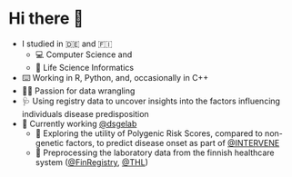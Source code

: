 # Hi there :wave:

- I studied in :de: and :finland:
  - :computer: Computer Science and 
  - :dna: Life Science Informatics 
 - :keyboard: Working in R, Python, and, occasionally in C++
 - :woman_juggling: Passion for data wrangling
- :stethoscope: Using registry data to uncover insights into the factors influencing individuals disease predisposition 
- :dizzy: Currently working [@dsgelab](https://www.dsgelab.org/)
  - :dna: Exploring the utility of Polygenic Risk Scores, compared to non-genetic factors, to predict disease onset as part of [@INTERVENE](https://www.interveneproject.eu/who-we-are)
  - :syringe: Preprocessing the laboratory data from the finnish healthcare system ([@FinRegistry](https://www.finregistry.fi/), [@THL](https://thl.fi/fi/))
